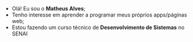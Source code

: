 - Olá! Eu sou o <strong>Matheus Alves</strong>;
- Tenho interesse em aprender a programar meus próprios apps/páginas web;
- Estou fazendo um curso técnico de <strong>Desenvolvimento de Sistemas</strong> no SENAI
